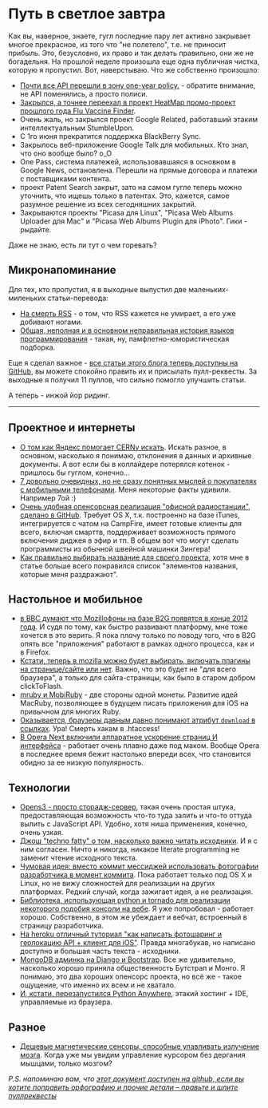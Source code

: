 # Путь в светлое завтра
Как вы, наверное, знаете, гугл последние пару лет активно закрывает многое прекрасное, из того что "не полетело", т.е. не приносит прибыль. Это, безусловно, их право и так делать правильно, они же не богадельня.  На прошлой неделе произошла еще одна публичная чистка, которую я пропустил. Вот, наверстываю. Что же собственно произошло:

* [Почти все API перешли в зону one-year policy.](http://googledevelopers.blogspot.com/2012/04/changes-to-deprecation-policies-and-api.html) - обратите внимание, не API поменялись, а просто полиси.
* [Закрылся, а точнее переехал в проект HeatMap промо-проект прошлого года Flu Vaccine Finder](http://flushot.healthmap.org/).
* Очень жаль, но закрылся проект Google Related, работавший этаким интеллектуальным StumbleUpon.
* С 1го июня прекратится поддержка BlackBerry Sync.
* Закрылось веб-приложение Google Talk для мобильных. Кто знал, что оно вообще было? o_O
* One Pass, система платежей, использовавшаяся в основном в Google News, остановлена. Перешли на прямые договора и платежи с поставщиками контента.
* проект Patent Search закрыт, зато на самом гугле теперь можно уточнить, что ищешь только в патентах. Это, кажется, самое разумное решение из всех сегодняшних закрытий.
* Закрываются проекты "Picasa для Linux", "Picasa Web Albums Uploader для Mac" и "Picasa Web Albums Plugin для iPhoto". Гики - рыдайте.

Даже не знаю, есть ли тут о чем горевать?

## Микронапоминание
Для тех, кто пропустил, я в выходные выпустил две маленьких-миленьких статьи-перевода:

* [На смерть RSS](http://addmeto.cc/post/2012-04-21-death-of-rss/) - о том, что RSS кажется не умирает, а его уже добивают ногами.
* [Общая, неполная и в основном неправильная история языков программирования](http://addmeto.cc/post/2012-04-22-troop/) - такая, ну, памфлетно-юмористическая подборка.

Еще я сделал важное - [все статьи этого блога теперь доступны на GitHub](https://github.com/bobuk/addmeto.cc/), вы можете спокойно править их и присылать пулл-реквесты. За выходные я получил 11 пуллов, что сильно помогло улучшить статьи.

А теперь - инжой йор ридинг.

---
 
## Проектное и интернеты
* [О том как Яндекс помогает CERNу искать](http://www.businessweek.com/articles/2012-04-19/with-yandex-at-cern-search-and-science-collide). Искать разное, в основном, насколько я понимаю, отклонения в данных и архивные документы. А вот если бы в коллайдере потерялся котенок - пришлось бы гуглом, конечно...
* [7 довольно очевидных, но не сразу понятных мыслей о покупателях с мобильными телефонами](http://mashable.com/2012/04/19/mobile-shoppers-trends-facts/).  Меня некоторые факты удивили. Например 7ой :)
* [Очень удобная опенсорсная реализация "офисной радиостанции", сделано в GitHub](https://github.com/play/play). Требует OS X, т.к. построенно на базе iTunes, интегрируется с чатом на CampFire, имеет готовые клиенты для всего, включая смарттв, поддерживает возможность прямого включения диджея в эфир и тп. В общем вот что могут сделать программисты из обычной швейной машинки Зингера!
* [Как правильно выбирать название для своего проекта](http://thenextweb.com/entrepreneur/2012/04/22/before-naming-your-startup-read-this/), хотя мне в статье больше всего понравился список "элементов названия, которые меня раздражают".

## Настольное и мобильное
* [в BBC думают что Mozillофоны на базе B2G появятся в конце 2012 года](http://www.bbc.com/news/technology-17784585). И судя по тому, как быстро развивают платформу, мне тоже хочется в это верить. Я пока пл*а*чу только по поводу того, что в B2G опять все "приложения" работают в рамках одного процесса, как и в Firefox.
* [Кстати, теперь в mozilla можно будет выбирать, включать плагины на странице/сайте или нет](http://msujaws.wordpress.com/2012/04/20/site-specific-permissions-for-firefox-opt-in-plugins/). Важно, что это будет не "для всего браузера", а только для сайта-страницы, как было в старом добром clickToFlash.
* [mruby  и MobiRuby](http://matt.aimonetti.net/posts/2012/04/20/mruby-and-mobiruby/) - две стороны одной монеты. Развитие идей MacRuby, позволяющее в будущем писать приложения для  iOS на привычном для многих Ruby.
* [Оказывается, браузеры давным давно понимают атрибут `download` в ссылках](http://updates.html5rocks.com/2011/08/Downloading-resources-in-HTML5-a-download). Ура! Смерть хакам в .htaccess!
* [В Opera Next включили аппаратное ускорение страниц И интерфейса](http://my.opera.com/desktopteam/blog/2012/04/20/update-on-hardware-acceleration-in-opera-12) - работает очень плавно даже под маком. Вообще Opera в последнее время бежит настолько впереди всех, что становится обидно за ее низкую популярность.

## Технологии
* [Opens3 - просто сторадж-сервер](http://pablo-merino.github.com/OpenS3/), такая очень простая штука, предоставляющая возможность что-то туда залить и что-то оттуда вылить с JavaScript API. Удобно, хотя ниша применения, конечно, очень узкая.
* [Джош "techno fatty" о том, насколько важно читать исходники](http://technofattie.blogspot.com/2012/04/validating-read-source-luke.html). И я с ним согласен. Ничто и никогда, никакое literate programming не заменит чтение исходного текста.
* [Чумовая идея: вместо коммит мессиджей использовать фотографии разработчика в момент коммита](https://github.com/mroth/lolcommits). Пока работает только под OS X и Linux, но не вижу сложностей для реализации на других платформах. Редкий случай, когда зажигает идея, а не реализация.
* [Библиотека, использующая python и tornado для реализации некоторого подобия консоли на вебе](http://wwwtyro.github.com/cellophane/). Я уже попробовал - работает хорошо. Собственно, в этом же убеждает и вебчат, встроенный в страницу разработчика.
* [На heroku отличный туториал "как написать фотошаринг и геолокацию API + клиент для iOS"](https://devcenter.heroku.com/articles/ios-photo-sharing-geo-location-service). Правда многабукав, но написано доступно и большая часть текста - исходники.
* [MongoDB админка на Django и Bootstrap](http://thomasst.ch/mongoadmin/). Все же удивительно, насколько хорошо приняла общественность Бутстрап и Монго. Я понимаю, это два хороших опенсорс проекта, но всё же - такое ощущение, что именно их всем и не хватало.
* [И, кстати, перезапустился Python Anywhere](http://www.pythonanywhere.com/), этакий хостинг + IDE, управляемые из браузера.

## Разное
* [Дешевые магнетические сенсоры, способные улавливать излучение мозга](http://www.kurzweilai.net/low-cost-mini-sensor-measures-magnetic-activity-in-human-brain). Когда уже мы увидим управление курсором без дергания мышцами, только мозгом?

*P.S. напоминаю вам, что [этот документ доступен на github, если вы хотите поправить орфографию и прочие детали – правьте и шлите пуллреквесты](https://github.com/bobuk/addmeto.cc/blob/master/source/posts/2012-04-23.md)*
